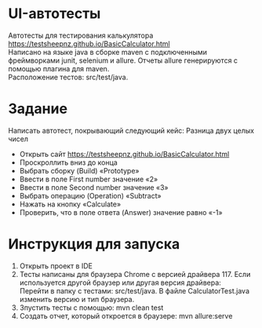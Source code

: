 # UI-автотесты

Автотесты для тестирования калькулятора https://testsheepnz.github.io/BasicCalculator.html 
<br>
Написано на языке java в сборке maven c подключенными фреймворками junit, selenium и allure. Отчеты allure генерируются с помощью плагина для maven.
<br>
Расположение тестов: src/test/java. 
<br>
# Задание
Написать автотест, покрывающий следующий кейс: Разница двух целых чисел
<br>
* Открыть сайт https://testsheepnz.github.io/BasicCalculator.html
* Проскроллить вниз до конца 
* Выбрать сборку (Build) «Prototype»
* Ввести в поле First number значение «2»
* Ввести в поле Second number значение «3»
* Выбрать операцию (Operation) «Subtract»
* Нажать на кнопку «Calculate»
* Проверить, что в поле ответа (Answer) значение равно «-1»

# Инструкция для запуска
1. Открыть проект в IDE
2. Тесты написаны для браузера Chrome с версией драйвера 117. Если используется другой браузер или другая версия драйвера:
<br> Перейти в папку с тестами: src/test/java. В файле CalculatorTest.java изменить версию и тип браузера.
4. Зпустить тесты с помощью: mvn clean test
5. Создать отчет, который откроется в браузере: mvn allure:serve


